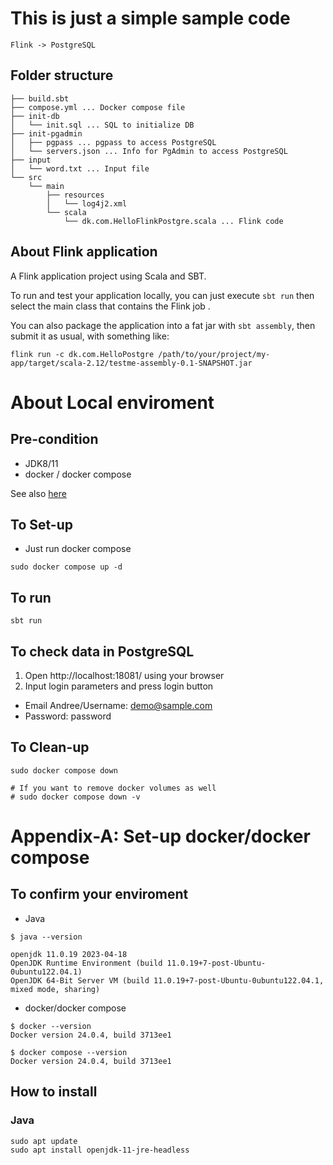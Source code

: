 # This is just a simple sample code
```
Flink -> PostgreSQL
```

## Folder structure
```
├── build.sbt
├── compose.yml ... Docker compose file
├── init-db
│   └── init.sql ... SQL to initialize DB
├── init-pgadmin
│   ├── pgpass ... pgpass to access PostgreSQL
│   └── servers.json ... Info for PgAdmin to access PostgreSQL
├── input
│   └── word.txt ... Input file
└── src
    └── main
        ├── resources
        │   └── log4j2.xml
        └── scala
            └── dk.com.HelloFlinkPostgre.scala ... Flink code
```

## About Flink application

A Flink application project using Scala and SBT.

To run and test your application locally, you can just execute `sbt run` then select the main class that contains the Flink job . 

You can also package the application into a fat jar with `sbt assembly`, then submit it as usual, with something like: 

```
flink run -c dk.com.HelloPostgre /path/to/your/project/my-app/target/scala-2.12/testme-assembly-0.1-SNAPSHOT.jar
```

# About Local enviroment
## Pre-condition
* JDK8/11
* docker / docker compose

See also [here](#appendix-A)

## To Set-up
* Just run docker compose
```
sudo docker compose up -d
```
## To run
```
sbt run
```
## To check data in PostgreSQL

1. Open http://localhost:18081/ using your browser
2. Input login parameters and press login button
* Email Andree/Username: demo@sample.com
* Password: password

## To Clean-up
```
sudo docker compose down

# If you want to remove docker volumes as well
# sudo docker compose down -v
```

# <span id="appendix-A">Appendix-A: Set-up docker/docker compose</span>
## To confirm your enviroment
* Java
```
$ java --version

openjdk 11.0.19 2023-04-18
OpenJDK Runtime Environment (build 11.0.19+7-post-Ubuntu-0ubuntu122.04.1)
OpenJDK 64-Bit Server VM (build 11.0.19+7-post-Ubuntu-0ubuntu122.04.1, mixed mode, sharing)
```
* docker/docker compose
```
$ docker --version
Docker version 24.0.4, build 3713ee1

$ docker compose --version
Docker version 24.0.4, build 3713ee1
```
## How to install
### Java
```
sudo apt update
sudo apt install openjdk-11-jre-headless
```
